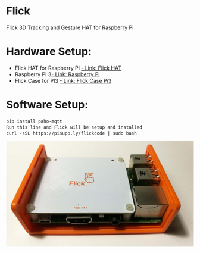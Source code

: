 # Flick
Flick 3D Tracking and Gesture HAT for Raspberry Pi 

# Hardware Setup:

-  Flick HAT for Raspberry Pi <a href="https://www.pi-supply.com/product/flick-hat-3d-tracking-gesture-hat-raspberry-pi/" target="_blank">- Link: Flick HAT</a>
-  Raspberry Pi 3<a href="http://amzn.to/2rzOfa2" target="_blank">- Link: Raspberry Pi</a>
-  Flick Case for PI3 <a href="https://www.pi-supply.com/product/flick-hat-case/">- Link: Flick Case Pi3</a>

# Software Setup:

```
pip install paho-mqtt
Run this line and Flick will be setup and installed
curl -sSL https://pisupp.ly/flickcode | sudo bash
```

<img src="/picture/Flick-Raspberry-Pi-HAT.jpg">
